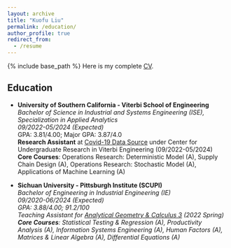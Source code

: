 ```yaml
---
layout: archive
title: "Kuofu Liu"
permalink: /education/
author_profile: true
redirect_from:
  - /resume
---
```


{% include base_path %}
Here is my complete <a href="https://kuofuliu.github.io/images/0918Kuofu%20Liu_CV.pdf">CV</a>.
## Education

* **University of Southern California - Viterbi School of Engineering**<br>
  <i>Bachelor of Science in Industrial and Systems Engineering (ISE),
  Specialization in Applied Analytics</i><br>
  <i>09/2022-05/2024 (Expected)</i><br>
  GPA: 3.81/4.00; Major GPA: 3.87/4.0<br>
  **Research Assistant** at <a href="https://covid19datasource.usc.edu/editors/">Covid-19 Data Source</a> under Center for Undergraduate Research in Viterbi Engineering (09/2022-05/2024)<br>
  **Core Courses**: Operations Research: Deterministic Model (A), Supply Chain Design (A), Operations Research:         Stochastic Model (A), Applications of Machine Learning (A)

  
* **Sichuan University - Pittsburgh Institute (SCUPI)**<br>
  <i>Bachelor of Engineering in Industrial Engineering (IE)</i><br>
  <i>09/2020-06/2024 (Expected)<i/><br>
  GPA: 3.88/4.00; 91.2/100<br>
  Teaching Assistant for <a href="https://scupi.scu.edu.cn/wp-content/uploads/2022/03/MATH0240-Analytic-Geometry-and-Calculus-3-sec1-Yang-Zheng-1.pdf">Analytical Geometry & Calculus 3</a> (2022 Spring)<br>
  **Core Courses**: Statistical Testing & Regression (A), Productivity Analysis (A), Information Systems Engineering (A), Human Factors (A), Matrices & Linear Algebra (A), Differential Equations (A)


